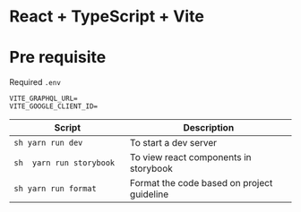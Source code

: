 # React + TypeScript + Vite


# Pre requisite

Required `.env`

```
VITE_GRAPHQL_URL=
VITE_GOOGLE_CLIENT_ID=
```


| Script                            | Description                                |
| --------------------------------- | ------------------------------------------ |
| ```sh yarn run dev ```            | To start a dev server                      |
| ```sh  yarn run storybook     ``` | To view react components in storybook      |
| ```sh yarn run format ```         | Format the code based on project guideline |
